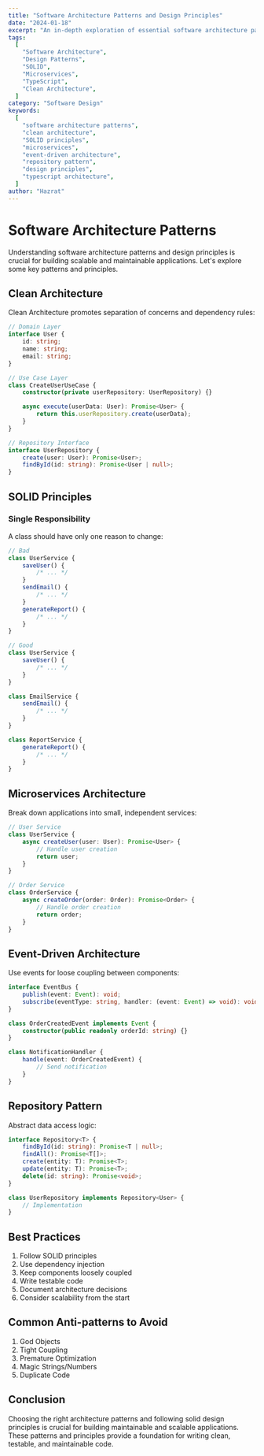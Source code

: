 ```yaml
---
title: "Software Architecture Patterns and Design Principles"
date: "2024-01-18"
excerpt: "An in-depth exploration of essential software architecture patterns including Clean Architecture, SOLID principles, Microservices, and Event-Driven Architecture with TypeScript examples."
tags:
  [
    "Software Architecture",
    "Design Patterns",
    "SOLID",
    "Microservices",
    "TypeScript",
    "Clean Architecture",
  ]
category: "Software Design"
keywords:
  [
    "software architecture patterns",
    "clean architecture",
    "SOLID principles",
    "microservices",
    "event-driven architecture",
    "repository pattern",
    "design principles",
    "typescript architecture",
  ]
author: "Hazrat"
---
```


# Software Architecture Patterns

Understanding software architecture patterns and design principles is crucial for building scalable and maintainable applications. Let's explore some key patterns and principles.

## Clean Architecture

Clean Architecture promotes separation of concerns and dependency rules:

```typescript
// Domain Layer
interface User {
	id: string;
	name: string;
	email: string;
}

// Use Case Layer
class CreateUserUseCase {
	constructor(private userRepository: UserRepository) {}

	async execute(userData: User): Promise<User> {
		return this.userRepository.create(userData);
	}
}

// Repository Interface
interface UserRepository {
	create(user: User): Promise<User>;
	findById(id: string): Promise<User | null>;
}
```

## SOLID Principles

### Single Responsibility

A class should have only one reason to change:

```typescript
// Bad
class UserService {
	saveUser() {
		/* ... */
	}
	sendEmail() {
		/* ... */
	}
	generateReport() {
		/* ... */
	}
}

// Good
class UserService {
	saveUser() {
		/* ... */
	}
}

class EmailService {
	sendEmail() {
		/* ... */
	}
}

class ReportService {
	generateReport() {
		/* ... */
	}
}
```

## Microservices Architecture

Break down applications into small, independent services:

```typescript
// User Service
class UserService {
	async createUser(user: User): Promise<User> {
		// Handle user creation
		return user;
	}
}

// Order Service
class OrderService {
	async createOrder(order: Order): Promise<Order> {
		// Handle order creation
		return order;
	}
}
```

## Event-Driven Architecture

Use events for loose coupling between components:

```typescript
interface EventBus {
	publish(event: Event): void;
	subscribe(eventType: string, handler: (event: Event) => void): void;
}

class OrderCreatedEvent implements Event {
	constructor(public readonly orderId: string) {}
}

class NotificationHandler {
	handle(event: OrderCreatedEvent) {
		// Send notification
	}
}
```

## Repository Pattern

Abstract data access logic:

```typescript
interface Repository<T> {
	findById(id: string): Promise<T | null>;
	findAll(): Promise<T[]>;
	create(entity: T): Promise<T>;
	update(entity: T): Promise<T>;
	delete(id: string): Promise<void>;
}

class UserRepository implements Repository<User> {
	// Implementation
}
```

## Best Practices

1. Follow SOLID principles
2. Use dependency injection
3. Keep components loosely coupled
4. Write testable code
5. Document architecture decisions
6. Consider scalability from the start

## Common Anti-patterns to Avoid

1. God Objects
2. Tight Coupling
3. Premature Optimization
4. Magic Strings/Numbers
5. Duplicate Code

## Conclusion

Choosing the right architecture patterns and following solid design principles is crucial for building maintainable and scalable applications. These patterns and principles provide a foundation for writing clean, testable, and maintainable code.
